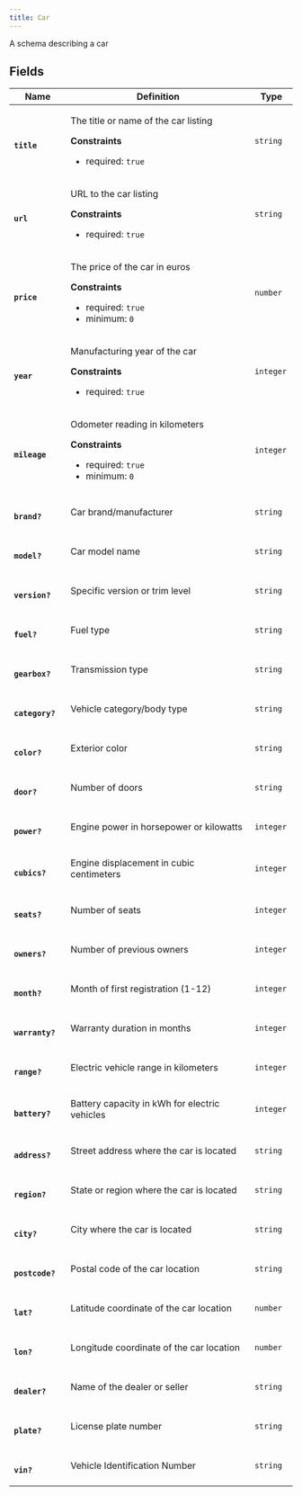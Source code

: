 ```yaml
---
title: Car
---
```


<p>A schema describing a car</p>
<h2>Fields</h2>
<table>
  <colgroup>
    <col width="20%"/>
    <col width="65%"/>
    <col width="15%"/>
  </colgroup>
  <thead>
    <tr>
      <th>Name</th>
      <th>Definition</th>
      <th>Type</th>
    </tr>
  </thead>
  <tbody>
    <tr>
      <td id="title">
        <code>
          <strong>title</strong>
        </code>
      </td>
      <td>
        <p>The title or name of the car listing</p>
        <strong>Constraints</strong>
        <ul>
          <li>
            required:
            <code>true</code>
          </li>
        </ul>
      </td>
      <td>
        <code>string</code>
      </td>
    </tr>
    <tr>
      <td id="url">
        <code>
          <strong>url</strong>
        </code>
      </td>
      <td>
        <p>URL to the car listing</p>
        <strong>Constraints</strong>
        <ul>
          <li>
            required:
            <code>true</code>
          </li>
        </ul>
      </td>
      <td>
        <code>string</code>
      </td>
    </tr>
    <tr>
      <td id="price">
        <code>
          <strong>price</strong>
        </code>
      </td>
      <td>
        <p>The price of the car in euros</p>
        <strong>Constraints</strong>
        <ul>
          <li>
            required:
            <code>true</code>
          </li>
          <li>
            minimum:
            <code>0</code>
          </li>
        </ul>
      </td>
      <td>
        <code>number</code>
      </td>
    </tr>
    <tr>
      <td id="year">
        <code>
          <strong>year</strong>
        </code>
      </td>
      <td>
        <p>Manufacturing year of the car</p>
        <strong>Constraints</strong>
        <ul>
          <li>
            required:
            <code>true</code>
          </li>
        </ul>
      </td>
      <td>
        <code>integer</code>
      </td>
    </tr>
    <tr>
      <td id="mileage">
        <code>
          <strong>mileage</strong>
        </code>
      </td>
      <td>
        <p>Odometer reading in kilometers</p>
        <strong>Constraints</strong>
        <ul>
          <li>
            required:
            <code>true</code>
          </li>
          <li>
            minimum:
            <code>0</code>
          </li>
        </ul>
      </td>
      <td>
        <code>integer</code>
      </td>
    </tr>
    <tr>
      <td id="brand">
        <code>
          <strong>brand?</strong>
        </code>
      </td>
      <td>
        <p>Car brand/manufacturer</p>
      </td>
      <td>
        <code>string</code>
      </td>
    </tr>
    <tr>
      <td id="model">
        <code>
          <strong>model?</strong>
        </code>
      </td>
      <td>
        <p>Car model name</p>
      </td>
      <td>
        <code>string</code>
      </td>
    </tr>
    <tr>
      <td id="version">
        <code>
          <strong>version?</strong>
        </code>
      </td>
      <td>
        <p>Specific version or trim level</p>
      </td>
      <td>
        <code>string</code>
      </td>
    </tr>
    <tr>
      <td id="fuel">
        <code>
          <strong>fuel?</strong>
        </code>
      </td>
      <td>
        <p>Fuel type</p>
      </td>
      <td>
        <code>string</code>
      </td>
    </tr>
    <tr>
      <td id="gearbox">
        <code>
          <strong>gearbox?</strong>
        </code>
      </td>
      <td>
        <p>Transmission type</p>
      </td>
      <td>
        <code>string</code>
      </td>
    </tr>
    <tr>
      <td id="category">
        <code>
          <strong>category?</strong>
        </code>
      </td>
      <td>
        <p>Vehicle category/body type</p>
      </td>
      <td>
        <code>string</code>
      </td>
    </tr>
    <tr>
      <td id="color">
        <code>
          <strong>color?</strong>
        </code>
      </td>
      <td>
        <p>Exterior color</p>
      </td>
      <td>
        <code>string</code>
      </td>
    </tr>
    <tr>
      <td id="door">
        <code>
          <strong>door?</strong>
        </code>
      </td>
      <td>
        <p>Number of doors</p>
      </td>
      <td>
        <code>string</code>
      </td>
    </tr>
    <tr>
      <td id="power">
        <code>
          <strong>power?</strong>
        </code>
      </td>
      <td>
        <p>Engine power in horsepower or kilowatts</p>
      </td>
      <td>
        <code>integer</code>
      </td>
    </tr>
    <tr>
      <td id="cubics">
        <code>
          <strong>cubics?</strong>
        </code>
      </td>
      <td>
        <p>Engine displacement in cubic centimeters</p>
      </td>
      <td>
        <code>integer</code>
      </td>
    </tr>
    <tr>
      <td id="seats">
        <code>
          <strong>seats?</strong>
        </code>
      </td>
      <td>
        <p>Number of seats</p>
      </td>
      <td>
        <code>integer</code>
      </td>
    </tr>
    <tr>
      <td id="owners">
        <code>
          <strong>owners?</strong>
        </code>
      </td>
      <td>
        <p>Number of previous owners</p>
      </td>
      <td>
        <code>integer</code>
      </td>
    </tr>
    <tr>
      <td id="month">
        <code>
          <strong>month?</strong>
        </code>
      </td>
      <td>
        <p>Month of first registration (1-12)</p>
      </td>
      <td>
        <code>integer</code>
      </td>
    </tr>
    <tr>
      <td id="warranty">
        <code>
          <strong>warranty?</strong>
        </code>
      </td>
      <td>
        <p>Warranty duration in months</p>
      </td>
      <td>
        <code>integer</code>
      </td>
    </tr>
    <tr>
      <td id="range">
        <code>
          <strong>range?</strong>
        </code>
      </td>
      <td>
        <p>Electric vehicle range in kilometers</p>
      </td>
      <td>
        <code>integer</code>
      </td>
    </tr>
    <tr>
      <td id="battery">
        <code>
          <strong>battery?</strong>
        </code>
      </td>
      <td>
        <p>Battery capacity in kWh for electric vehicles</p>
      </td>
      <td>
        <code>integer</code>
      </td>
    </tr>
    <tr>
      <td id="address">
        <code>
          <strong>address?</strong>
        </code>
      </td>
      <td>
        <p>Street address where the car is located</p>
      </td>
      <td>
        <code>string</code>
      </td>
    </tr>
    <tr>
      <td id="region">
        <code>
          <strong>region?</strong>
        </code>
      </td>
      <td>
        <p>State or region where the car is located</p>
      </td>
      <td>
        <code>string</code>
      </td>
    </tr>
    <tr>
      <td id="city">
        <code>
          <strong>city?</strong>
        </code>
      </td>
      <td>
        <p>City where the car is located</p>
      </td>
      <td>
        <code>string</code>
      </td>
    </tr>
    <tr>
      <td id="postcode">
        <code>
          <strong>postcode?</strong>
        </code>
      </td>
      <td>
        <p>Postal code of the car location</p>
      </td>
      <td>
        <code>string</code>
      </td>
    </tr>
    <tr>
      <td id="lat">
        <code>
          <strong>lat?</strong>
        </code>
      </td>
      <td>
        <p>Latitude coordinate of the car location</p>
      </td>
      <td>
        <code>number</code>
      </td>
    </tr>
    <tr>
      <td id="lon">
        <code>
          <strong>lon?</strong>
        </code>
      </td>
      <td>
        <p>Longitude coordinate of the car location</p>
      </td>
      <td>
        <code>number</code>
      </td>
    </tr>
    <tr>
      <td id="dealer">
        <code>
          <strong>dealer?</strong>
        </code>
      </td>
      <td>
        <p>Name of the dealer or seller</p>
      </td>
      <td>
        <code>string</code>
      </td>
    </tr>
    <tr>
      <td id="plate">
        <code>
          <strong>plate?</strong>
        </code>
      </td>
      <td>
        <p>License plate number</p>
      </td>
      <td>
        <code>string</code>
      </td>
    </tr>
    <tr>
      <td id="vin">
        <code>
          <strong>vin?</strong>
        </code>
      </td>
      <td>
        <p>Vehicle Identification Number</p>
      </td>
      <td>
        <code>string</code>
      </td>
    </tr>
  </tbody>
</table>